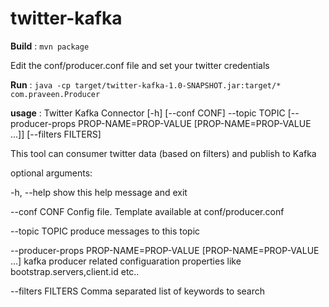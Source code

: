 # twitter-kafka

**Build** : `mvn package`

Edit the conf/producer.conf file and set your twitter credentials

**Run** : `java -cp target/twitter-kafka-1.0-SNAPSHOT.jar:target/* com.praveen.Producer`

**usage** : Twitter Kafka Connector [-h] [--conf CONF] --topic TOPIC [--producer-props PROP-NAME=PROP-VALUE [PROP-NAME=PROP-VALUE ...]] [--filters FILTERS]

This tool can consumer twitter data (based on filters) and publish to Kafka

optional arguments:

  -h, --help             show this help message and exit
  
  --conf CONF            Config file. Template available at conf/producer.conf
  
  --topic TOPIC          produce messages to this topic
  
  --producer-props PROP-NAME=PROP-VALUE [PROP-NAME=PROP-VALUE ...]
                         kafka producer related configuaration properties like bootstrap.servers,client.id etc..
                         
  --filters FILTERS      Comma separated list of keywords to search

